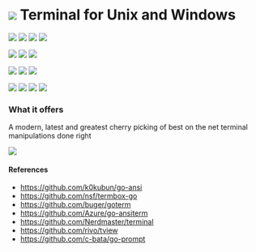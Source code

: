 # ![](https://fonts.gstatic.com/s/i/materialiconsoutlined/flare/v4/24px.svg) Terminal for Unix and Windows
[![](https://img.shields.io/github/v/release/codemodify/systemkit-terminal?style=flat-square)](https://github.com/codemodify/systemkit-terminal/releases/latest)
![](https://img.shields.io/github/languages/code-size/codemodify/systemkit-terminal?style=flat-square)
![](https://img.shields.io/github/last-commit/codemodify/systemkit-terminal?style=flat-square)
[![](https://img.shields.io/badge/license-0--license-brightgreen?style=flat-square)](https://github.com/codemodify/TheFreeLicense)

![](https://img.shields.io/github/workflow/status/codemodify/systemkit-terminal/qa?style=flat-square)
![](https://img.shields.io/github/issues/codemodify/systemkit-terminal?style=flat-square)
[![](https://goreportcard.com/badge/github.com/codemodify/systemkit-terminal?style=flat-square)](https://goreportcard.com/report/github.com/codemodify/systemkit-terminal)

[![](https://img.shields.io/badge/godoc-reference-brightgreen?style=flat-square)](https://godoc.org/github.com/codemodify/systemkit-terminal)
![](https://img.shields.io/badge/PRs-welcome-brightgreen.svg?style=flat-square)
![](https://img.shields.io/gitter/room/codemodify/systemkit-terminal?style=flat-square)

![](https://img.shields.io/github/contributors/codemodify/systemkit-terminal?style=flat-square)
![](https://img.shields.io/github/stars/codemodify/systemkit-terminal?style=flat-square)
![](https://img.shields.io/github/watchers/codemodify/systemkit-terminal?style=flat-square)
![](https://img.shields.io/github/forks/codemodify/systemkit-terminal?style=flat-square)

### What it offers
A modern, latest and greatest cherry picking of best on the net terminal manipulations done right

![](https://github.com/codemodify/systemkit-terminal/raw/master/dox/demo.gif)


#### References
- https://github.com/k0kubun/go-ansi
- https://github.com/nsf/termbox-go
- https://github.com/buger/goterm
- https://github.com/Azure/go-ansiterm
- https://github.com/Nerdmaster/terminal
- https://github.com/rivo/tview
- https://github.com/c-bata/go-prompt
